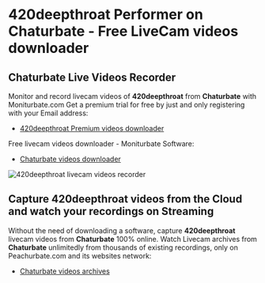 # 420deepthroat Performer on Chaturbate - Free LiveCam videos downloader

## Chaturbate Live Videos Recorder

Monitor and record livecam videos of **420deepthroat** from **Chaturbate** with Moniturbate.com
Get a premium trial for free by just and only registering with your Email address:
* [420deepthroat Premium videos downloader](https://moniturbate.com/request-demo-licence-key.html)

Free livecam videos downloader - Moniturbate Software:
* [Chaturbate videos downloader](https://moniturbate.com/moniturbate-download-software.html)

![420deepthroat livecam videos recorder](https://peachurnet.com/templates/moniturbate-software.png)


## Capture 420deepthroat videos from the Cloud and watch your recordings on Streaming

Without the need of downloading a software, capture **420deepthroat** livecam videos from **Chaturbate** 100% online.
Watch Livecam archives from **Chaturbate** unlimitedly from thousands of existing recordings, only on Peachurbate.com and its websites network:
* [Chaturbate videos archives](https://peachurnet.com/)